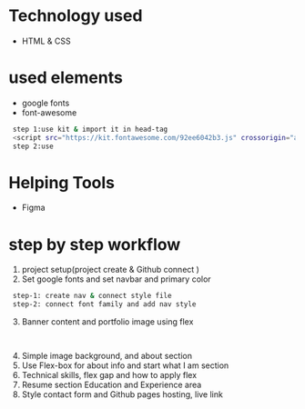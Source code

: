 # Technology used
- HTML & CSS
# used elements
- google fonts
- font-awesome
```sh
 step 1:use kit & import it in head-tag
 <script src="https://kit.fontawesome.com/92ee6042b3.js" crossorigin="anonymous"></script>
 step 2:use 
```
# Helping Tools
- Figma
# step by step workflow
1. project setup(project create & Github connect )
2. Set google fonts and set navbar and primary color
  ```sh
   step-1: create nav & connect style file
   step-2: connect font family and add nav style
  ```
3. Banner content and portfolio image using flex
  ```sh
   
  ```
4. Simple image background, and about section
5. Use Flex-box for about info and start what I am section
6. Technical skills, flex gap and how to apply flex
7. Resume section Education and Experience area
8. Style contact form and Github pages hosting, live link
